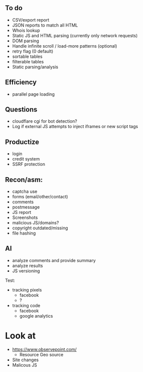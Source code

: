 ## To do
- CSV/export report
- JSON reports to match all HTML
- Whois lookup
- Static JS and HTML parsing (currently only network requests)
- DOM parsing
- Handle infinite scroll / load-more patterns (optional)
- retry flag (0 default)
- sortable tables
- filterable tables
- Static parsing/analysis

## Efficiency
- parallel page loading

## Questions
- cloudflare cgi for bot detection?
- Log if external JS attempts to inject iframes or new script tags

## Productize
- login
- credit system
- SSRF protection

## Recon/asm:
- captcha use
- forms (email/other/contact)
- comments
- postmessage
- JS report
- Screenshots
- malicious JS/domains?
- copyright outdated/missing
- file hashing

## AI
- analyze comments and provide summary
- analyze results
- JS versioning

Test:
- tracking pixels
	- facebook
	- ?
- tracking code
	- facebook
	- google analytics


# Look at
- https://www.observepoint.com/
	- Resource Geo source
- Site changes
- Malicous JS
